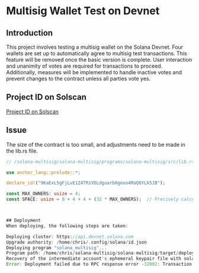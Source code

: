 # Multisig Wallet Test on Devnet

## Introduction
This project involves testing a multisig wallet on the Solana Devnet. Four wallets are set up to automatically agree to multisig test transactions. This feature will be removed once the basic version is complete. User interaction and unanimity of votes are required for transactions to proceed. Additionally, measures will be implemented to handle inactive votes and prevent changes to the contract unless all parties vote yes.

## Project ID on Solscan
[Project ID on Solscan](https://solscan.io/account/9KaExL5gFjLvE1Z4TRsYDLdguarb6geuo4MaQ6YLk5JB?cluster=devnet)

## Issue
The size of the contract is too small, and adjustments need to be made in the lib.rs file.

```rust
// /solana-multisig/solana-multisig/programs/solana-multisig/src/lib.rs

use anchor_lang::prelude::*;

declare_id!("9KaExL5gFjLvE1Z4TRsYDLdguarb6geuo4MaQ6YLk5JB");

const MAX_OWNERS: usize = 4;
const SPACE: usize = 8 + 4 + 4 + (32 * MAX_OWNERS);  // Precisely calculated space



## Deployment
When deploying, the following steps are taken:

Deploying cluster: https://api.devnet.solana.com
Upgrade authority: /home/chris/.config/solana/id.json
Deploying program "solana_multisig"...
Program path: /home/chris/solana-multisig/solana-multisig/target/deploy/solana_multisig.so...
Recovery of the intermediate account's ephemeral keypair file with solana-keygen recover and a 12-word seed phrase is required to resume a deploy.
Error: Deployment failed due to RPC response error -32002: Transaction simulation failed: Error processing Instruction 0: account data too small for instruction.

